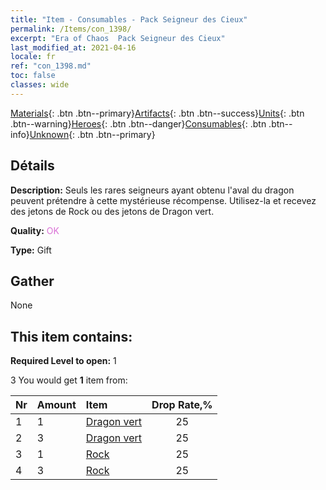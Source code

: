 ```yaml
---
title: "Item - Consumables - Pack Seigneur des Cieux"
permalink: /Items/con_1398/
excerpt: "Era of Chaos  Pack Seigneur des Cieux"
last_modified_at: 2021-04-16
locale: fr
ref: "con_1398.md"
toc: false
classes: wide
---
```

 [Materials](/fr/Items/){: .btn .btn--primary}[Artifacts](/fr/Items/Artifacts/){: .btn .btn--success}[Units](/fr/Items/Units/){: .btn .btn--warning}[Heroes](/fr/Items/Heroes/){: .btn .btn--danger}[Consumables](/fr/Items/Consumables/){: .btn .btn--info}[Unknown](/fr/Items/Unknown/){: .btn .btn--primary}

## Détails
 **Description:** Seuls les rares seigneurs ayant obtenu l'aval du dragon peuvent prétendre à cette mystérieuse récompense. Utilisez-la et recevez des jetons de Rock ou des jetons de Dragon vert.

 **Quality:** <span style="color: #DA70D6">OK</span>

 **Type:** Gift

## Gather

  None

## This item contains:

 **Required Level to open:** 1

 3 You would get **1** item  from:

  | Nr | Amount |     Item    | Drop Rate,% |
  |:---|:-------|:------------|:---------:|
  | 1 | 1 | [Dragon vert](/fr/Items/unt_205/) | 25 | 
  | 2 | 3 | [Dragon vert](/fr/Items/unt_205/) | 25 | 
  | 3 | 1 | [Rock](/fr/Items/unt_221/) | 25 | 
  | 4 | 3 | [Rock](/fr/Items/unt_221/) | 25 | 
